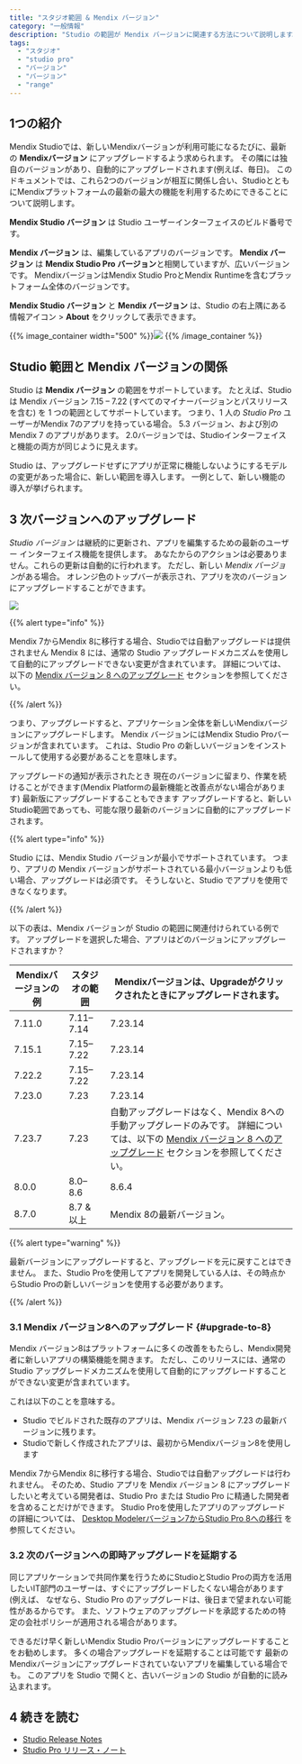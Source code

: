 ```yaml
---
title: "スタジオ範囲 & Mendix バージョン"
category: "一般情報"
description: "Studio の範囲が Mendix バージョンに関連する方法について説明します。"
tags:
  - "スタジオ"
  - "studio pro"
  - "バージョン"
  - "バージョン"
  - "range"
---
```


## 1つの紹介

Mendix Studioでは、新しいMendixバージョンが利用可能になるたびに、最新の **Mendixバージョン** にアップグレードするよう求められます。 その隣には独自のバージョンがあり、自動的にアップグレードされます(例えば、毎日)。 このドキュメントでは、これら2つのバージョンが相互に関係し合い、StudioとともにMendixプラットフォームの最新の最大の機能を利用するためにできることについて説明します。

**Mendix Studio バージョン** は Studio ユーザーインターフェイスのビルド番号です。

**Mendix バージョン** は、編集しているアプリのバージョンです。 **Mendix バージョン** は **Mendix Studio Pro バージョン**と相関していますが、広いバージョンです。 MendixバージョンはMendix Studio ProとMendix Runtimeを含むプラットフォーム全体のバージョンです。

**Mendix Studio バージョン** と **Mendix バージョン** は、Studio の右上隅にある情報アイコン > **About** をクリックして表示できます。

{{% image_container width="500" %}}![](attachments/general-versions/about-dialog.png)
{{% /image_container %}}

## Studio 範囲と Mendix バージョンの関係

Studio は **Mendix バージョン** の範囲をサポートしています。 たとえば、Studio は Mendix バージョン 7.15 – 7.22 (すべてのマイナーバージョンとパスリリースを含む) を 1 つの範囲としてサポートしています。 つまり、1 人の *Studio Pro* ユーザーがMendix 7のアプリを持っている場合。 5.3 バージョン、および別の Mendix 7 のアプリがあります。 2.0バージョンでは、Studioインターフェイスと機能の両方が同じように見えます。

Studio は、アップグレードせずにアプリが正常に機能しないようにするモデルの変更があった場合に、新しい範囲を導入します。  一例として、新しい機能の導入が挙げられます。

## 3 次バージョンへのアップグレード

*Studio バージョン* は継続的に更新され、アプリを編集するための最新のユーザー インターフェイス機能を提供します。 あなたからのアクションは必要ありません。これらの更新は自動的に行われます。 ただし、新しい *Mendix バージョン*がある場合。 オレンジ色のトップバーが表示され、アプリを次のバージョンにアップグレードすることができます。

![](attachments/general-versions/top-bar-upgrade.png)

{{% alert type="info" %}}

Mendix 7からMendix 8に移行する場合、Studioでは自動アップグレードは提供されません Mendix 8 には、通常の Studio アップグレードメカニズムを使用して自動的にアップグレードできない変更が含まれています。 詳細については、以下の [Mendix バージョン 8 へのアップグレード](#upgrade-to-8) セクションを参照してください。

{{% /alert %}}

つまり、アップグレードすると、アプリケーション全体を新しいMendixバージョンにアップグレードします。 Mendix バージョンにはMendix Studio Proバージョンが含まれています。 これは、Studio Pro の新しいバージョンをインストールして使用する必要があることを意味します。

アップグレードの通知が表示されたとき 現在のバージョンに留まり、作業を続けることができます(Mendix Platformの最新機能と改善点がない場合があります) 最新版にアップグレードすることもできます アップグレードすると、新しいStudio範囲であっても、可能な限り最新のバージョンに自動的にアップグレードされます。

{{% alert type="info" %}}

Studio には、Mendix Studio バージョンが最小でサポートされています。 つまり、アプリの Mendix バージョンがサポートされている最小バージョンよりも低い場合、アップグレードは必須です。 そうしないと、Studio でアプリを使用できなくなります。

{{% /alert %}}

以下の表は、Mendix バージョンが Studio の範囲に関連付けられている例です。 アップグレードを選択した場合、アプリはどのバージョンにアップグレードされますか？

| Mendixバージョンの例 | スタジオの範囲   | Mendixバージョンは、Upgradeがクリックされたときにアップグレードされます。                                                                 |
| ------------- | --------- | ----------------------------------------------------------------------------------------------------------- |
| 7.11.0        | 7.11–7.14 | 7.23.14                                                                                                     |
| 7.15.1        | 7.15–7.22 | 7.23.14                                                                                                     |
| 7.22.2        | 7.15–7.22 | 7.23.14                                                                                                     |
| 7.23.0        | 7.23      | 7.23.14                                                                                                     |
| 7.23.7        | 7.23      | 自動アップグレードはなく、Mendix 8への手動アップグレードのみです。 詳細については、以下の [Mendix バージョン 8 へのアップグレード](#upgrade-to-8) セクションを参照してください。 |
| 8.0.0         | 8.0–8.6   | 8.6.4                                                                                                       |
| 8.7.0         | 8.7 & 以上  | Mendix 8の最新バージョン。                                                                                           |

{{% alert type="warning" %}}

最新バージョンにアップグレードすると、アップグレードを元に戻すことはできません。 また、Studio Proを使用してアプリを開発している人は、その時点からStudio Proの新しいバージョンを使用する必要があります。

{{% /alert %}}

### 3.1 Mendix バージョン8へのアップグレード {#upgrade-to-8}

Mendix バージョン8はプラットフォームに多くの改善をもたらし、Mendix開発者に新しいアプリの構築機能を開きます。 ただし、このリリースには、通常の Studio アップグレードメカニズムを使用して自動的にアップグレードすることができない変更が含まれています。

これは以下のことを意味する。

* Studio でビルドされた既存のアプリは、Mendix バージョン 7.23 の最新バージョンに残ります。
* Studioで新しく作成されたアプリは、最初からMendixバージョン8を使用します

Mendix 7からMendix 8に移行する場合、Studioでは自動アップグレードは行われません。 そのため、Studio アプリを Mendix バージョン 8 にアップグレードしたいと考えている開発者は、Studio Pro または Studio Pro に精通した開発者を含めることだけができます。 Studio Proを使用したアプリのアップグレードの詳細については、 [Desktop Modelerバージョン7からStudio Pro 8への移行](/refguide8/moving-from-7-to-8) を参照してください。

### 3.2 次のバージョンへの即時アップグレードを延期する

同じアプリケーションで共同作業を行うためにStudioとStudio Proの両方を活用したいIT部門のユーザーは、すぐにアップグレードしたくない場合があります(例えば、 なぜなら、Studio Pro のアップグレードは、後日まで望まれない可能性があるからです。 また、ソフトウェアのアップグレードを承認するための特定の会社ポリシーが適用される場合があります。

できるだけ早く新しいMendix Studio Proバージョンにアップグレードすることをお勧めします。 多くの場合アップグレードを延期することは可能です 最新のMendixバージョンにアップグレードされていないアプリを編集している場合でも。 このアプリを Studio で開くと、古いバージョンの Studio が自動的に読み込まれます。

## 4 続きを読む

* [Studio Release Notes](/releasenotes/studio)
* [Studio Pro リリース・ノート](/releasenotes/studio-pro)
